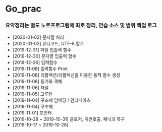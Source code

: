 # Go_prac
### 요약정리는 별도 노트프로그램에 따로 정리, 연습 소스 및 범위 백업 로그

- [2020-01-02] 문자열 처리 
- [2020-01-02] 유니코드, UTF-8 함수
- [2019-12-31] 파일 입출력 함수 
- [2019-12-30] 문자열 입출력 함수 
- [2019-12-26] 입력함수
- [2019-11-08] 출력함수 Print
- [2019-11-08] 리플렉션/리플렉션을 이용한 동적 함수 생성 
- [2019-11-08] 동기화 객체
- [2019-11-06] 채널 
- [2019-11-05] 고루틴   
- [2019-11-04] 구조체 임베딩 / 인터페이스
- [2019-11-04] 구조체
- [2019-11-01] 포인터 
- [2019-10-28 ~ 2019-10-31] 클로저, 지연호출, 패닉과 복구
- [2019-10-17 ~ 2019-10-28] 

